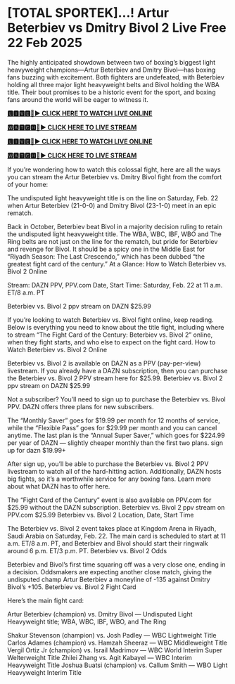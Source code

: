 # [TOTAL SPORTEK]...! Artur Beterbiev vs Dmitry Bivol 2 Live Free 22 Feb 2025

The highly anticipated showdown between two of boxing’s biggest light heavyweight champions—Artur Beterbiev and Dmitry Bivol—has boxing fans buzzing with excitement. Both fighters are undefeated, with Beterbiev holding all three major light heavyweight belts and Bivol holding the WBA title. Their bout promises to be a historic event for the sport, and boxing fans around the world will be eager to witness it.

**[🅻🅸🆅🅴🔴▶️ CLICK HERE TO WATCH LIVE ONLINE](https://tinyurl.com/4mfz5jzr)**

**[🆆🅰🆃🅲🅷🔴▶️ CLICK HERE TO LIVE STREAM](https://tinyurl.com/4mfz5jzr)**

**[🅻🅸🆅🅴🔴▶️ CLICK HERE TO WATCH LIVE ONLINE](https://tinyurl.com/4mfz5jzr)**

**[🆆🅰🆃🅲🅷🔴▶️ CLICK HERE TO LIVE STREAM](https://tinyurl.com/4mfz5jzr)**

If you’re wondering how to watch this colossal fight, here are all the ways you can stream the Artur Beterbiev vs. Dmitry Bivol fight from the comfort of your home:

The undisputed light heavyweight title is on the line on Saturday, Feb. 22 when Artur Beterbiev (21-0-0) and Dmitry Bivol (23-1-0) meet in an epic rematch.

Back in October, Beterbiev beat Bivol in a majority decision ruling to retain the undisputed light heavyweight title. The WBA, WBC, IBF, WBO and The Ring belts are not just on the line for the rematch, but pride for Beterbiev and revenge for Bivol. It should be a spicy one in the Middle East for “Riyadh Season: The Last Crescendo,” which has been dubbed “the greatest fight card of the century.”
At a Glance: How to Watch Beterbiev vs. Bivol 2 Online

Stream: DAZN PPV, PPV.com
Date, Start Time: Saturday, Feb. 22 at 11 a.m. ET/8 a.m. PT

Beterbiev vs. Bivol 2 ppv stream on DAZN $25.99

If you’re looking to watch Beterbiev vs. Bivol fight online, keep reading. Below is everything you need to know about the title fight, including where to stream “The Fight Card of the Century: Beterbiev vs. Bivol 2” online, when they fight starts, and who else to expect on the fight card.
How to Watch Beterbiev vs. Bivol 2 Online

Beterbiev vs. Bivol 2 is available on DAZN as a PPV (pay-per-view) livestream. If you already have a DAZN subscription, then you can purchase the Beterbiev vs. Bivol 2 PPV stream here for $25.99.
Beterbiev vs. Bivol 2 ppv stream on DAZN $25.99

Not a subscriber? You’ll need to sign up to purchase the Beterbiev vs. Bivol PPV. DAZN offers three plans for new subscribers.

The “Monthly Saver” goes for $19.99 per month for 12 months of service, while the “Flexible Pass” goes for $29.99 per month and you can cancel anytime. The last plan is the “Annual Super Saver,” which goes for $224.99 per year of DAZN — slightly cheaper monthly than the first two plans.
sign up for dazn $19.99+

After sign up, you’ll be able to purchase the Beterbiev vs. Bivol 2 PPV livestream to watch all of the hard-hitting action. Additionally, DAZN hosts big fights, so it’s a worthwhile service for any boxing fans. Learn more about what DAZN has to offer here.

The “Fight Card of the Century” event is also available on PPV.com for $25.99 without the DAZN subscription.
Beterbiev vs. Bivol 2 ppv stream on PPV.com $25.99
Beterbiev vs. Bivol 2 Location, Date, Start Time

The Beterbiev vs. Bivol 2 event takes place at Kingdom Arena in Riyadh, Saudi Arabia on Saturday, Feb. 22. The main card is scheduled to start at 11 a.m. ET/8 a.m. PT, and Beterbiev and Bivol should start their ringwalk around 6 p.m. ET/3 p.m. PT.
Beterbiev vs. Bivol 2 Odds

Beterbiev and Bivol’s first time squaring off was a very close one, ending in a decision. Oddsmakers are expecting another close match, giving the undisputed champ Artur Beterbiev a moneyline of -135 against Dmitry Bivol’s +105.
Beterbiev vs. Bivol 2 Fight Card

Here’s the main fight card:

Artur Beterbiev (champion) vs. Dmitry Bivol — Undisputed Light Heavyweight title; WBA, WBC, IBF, WBO, and The Ring

Shakur Stevenson (champion) vs. Josh Padley — WBC Lightweight Title
Carlos Adames (champion) vs. Hamzah Sheeraz — WBC Middleweight Title
Vergil Ortiz Jr (champion) vs. Israil Madrimov — WBC World Interim Super Welterweight Title
Zhilei Zhang vs. Agit Kabayel — WBC Interim Heavyweight Title
Joshua Buatsi (champion) vs. Callum Smith — WBO Light Heavyweight Interim Title
